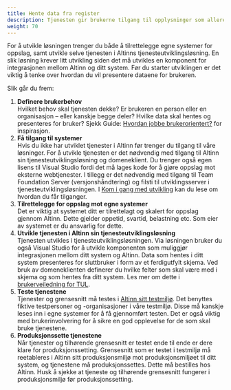 ```yaml
---
title: Hente data fra register
description: Tjenesten gir brukerne tilgang til opplysninger som allerede finnes om dem i dine systemer. 
weight: 70
---
```


For å utvikle løsningen trenger du både å tilrettelegge egne systemer for oppslag, samt utvikle selve tjenesten i Altinns tjenesteutviklingsløsning. En slik løsning krever litt utvikling siden det må utvikles en komponent for integrasjonen mellom Altinn og ditt system. Før du starter utviklingen er det viktig å tenke over hvordan du vil presentere dataene for brukeren.

Slik går du frem:

1. **Definere brukerbehov**<br>Hvilket behov skal tjenesten dekke? Er brukeren en person eller en organisasjon – eller kanskje begge deler? Hvilke data skal hentes og presenteres for bruker? Sjekk Guide: [Hvordan jobbe brukerorientert?](https://www.altinndigital.no/kom-i-gang/guide-kom-i-gang-med-altinn/hvordan-jobbe-brukerorientert/) for inspirasjon.
2. **Få tilgang til systemer**<br>Hvis du ikke har utviklet tjenester i Altinn før trenger du tilgang til våre løsninger. For å utvikle tjenesten er det nødvendig med tilgang til Altinn sin tjenesteutviklingsløsning og domeneklient. Du trenger også egen lisens til Visual Studio fordi det må lages kode for å gjøre oppslag mot eksterne webtjenester. I tillegg er det nødvendig med tilgang til Team Foundation Server (versjonshåndtering) og filsti til utviklingsserver i tjenesteutviklingsløsningen. I [Kom i gang med utvikling](/docs/kom-i-gang-med-utvikling/) kan du lese om hvordan du får tilganger.
3. **Tilrettelegge for oppslag mot egne systemer**<br>Det er viktig at systemet ditt er tilrettelagt og skalert for oppslag gjennom Altinn. Dette gjelder oppetid, svartid, belastning etc. Som eier av systemet er du ansvarlig for dette.
4. **Utvikle tjenesten i Altinn sin tjenesteutviklingsløsning**<br>Tjenesten utvikles i tjenesteutviklingsløsningen. Via løsningen bruker du også Visual Studio for å utvikle komponenten som muliggjør integrasjonen mellom ditt system og Altinn. Data som hentes i ditt system presenteres for sluttbruker i form av et ferdigutfylt skjema. Ved bruk av domeneklienten definerer du hvilke felter som skal være med i skjema og som hentes fra ditt system. Les mer om dette i [brukerveiledning for TUL](/docs/tul/).
5. **Teste tjenestene**<br>Tjenester og grensesnitt må testes i [Altinn sitt testmiljø](https://tt02.altinn.no/). Det benyttes fiktive testpersoner og -organisasjoner i våre testmiljø. Disse må kanskje leses inn i egne systemer for å få gjennomført testen. Det er også viktig med brukerinvolvering for å sikre en god opplevelse for de som skal bruke tjenestene.
6. **Produksjonssette tjenestene**<br>Når tjenester og tilhørende grensesnitt er testet ende til ende er dere klare for produksjonssetting. Grensesnitt som er testet i testmiljø må reetableres i Altinn sitt produksjonsmiljø mot produksjonsmiljøet til ditt system, og tjenestene må produksjonssettes. Dette må bestilles hos Altinn. Husk å sjekke at tjeneste og tilhørende grensesnitt fungerer i produksjonsmiljø før produksjonssetting.